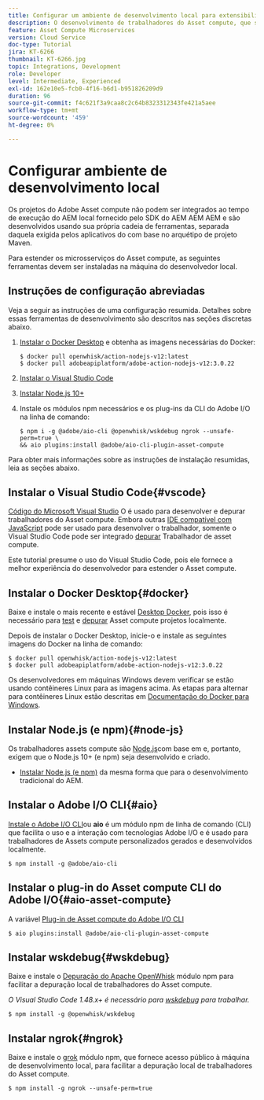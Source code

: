 ```yaml
---
title: Configurar um ambiente de desenvolvimento local para extensibilidade do Asset compute
description: O desenvolvimento de trabalhadores do Asset compute, que são aplicativos JavaScript Node.js, exigem ferramentas de desenvolvimento específicas que diferem do desenvolvimento de AEM tradicional, que vai de Node.js e vários módulos npm a Docker Desktop e Microsoft Visual Studio Code.
feature: Asset Compute Microservices
version: Cloud Service
doc-type: Tutorial
jira: KT-6266
thumbnail: KT-6266.jpg
topic: Integrations, Development
role: Developer
level: Intermediate, Experienced
exl-id: 162e10e5-fcb0-4f16-b6d1-b951826209d9
duration: 96
source-git-commit: f4c621f3a9caa8c2c64b8323312343fe421a5aee
workflow-type: tm+mt
source-wordcount: '459'
ht-degree: 0%

---
```


# Configurar ambiente de desenvolvimento local

Os projetos do Adobe Asset compute não podem ser integrados ao tempo de execução do AEM local fornecido pelo SDK do AEM AEM AEM e são desenvolvidos usando sua própria cadeia de ferramentas, separada daquela exigida pelos aplicativos do com base no arquétipo de projeto Maven.

Para estender os microsserviços do Asset compute, as seguintes ferramentas devem ser instaladas na máquina do desenvolvedor local.

## Instruções de configuração abreviadas

Veja a seguir as instruções de uma configuração resumida. Detalhes sobre essas ferramentas de desenvolvimento são descritos nas seções discretas abaixo.

1. [Instalar o Docker Desktop](https://www.docker.com/products/docker-desktop) e obtenha as imagens necessárias do Docker:

   ```
   $ docker pull openwhisk/action-nodejs-v12:latest
   $ docker pull adobeapiplatform/adobe-action-nodejs-v12:3.0.22
   ```

1. [Instalar o Visual Studio Code](https://code.visualstudio.com/download)
1. [Instalar Node.js 10+](../../local-development-environment/development-tools.md#node-js)
1. Instale os módulos npm necessários e os plug-ins da CLI do Adobe I/O na linha de comando:

   ```
   $ npm i -g @adobe/aio-cli @openwhisk/wskdebug ngrok --unsafe-perm=true \
   && aio plugins:install @adobe/aio-cli-plugin-asset-compute
   ```

Para obter mais informações sobre as instruções de instalação resumidas, leia as seções abaixo.

## Instalar o Visual Studio Code{#vscode}

[Código do Microsoft Visual Studio](https://code.visualstudio.com/download) O é usado para desenvolver e depurar trabalhadores do Asset compute. Embora outras [IDE compatível com JavaScript](../../local-development-environment/development-tools.md#set-up-the-development-ide) pode ser usado para desenvolver o trabalhador, somente o Visual Studio Code pode ser integrado [depurar](../test-debug/debug.md) Trabalhador de asset compute.

Este tutorial presume o uso do Visual Studio Code, pois ele fornece a melhor experiência do desenvolvedor para estender o Asset compute.

## Instalar o Docker Desktop{#docker}

Baixe e instale o mais recente e estável [Desktop Docker](https://www.docker.com/products/docker-desktop), pois isso é necessário para [test](../test-debug/test.md) e [depurar](../test-debug/debug.md) Asset compute projetos localmente.

Depois de instalar o Docker Desktop, inicie-o e instale as seguintes imagens do Docker na linha de comando:

```
$ docker pull openwhisk/action-nodejs-v12:latest
$ docker pull adobeapiplatform/adobe-action-nodejs-v12:3.0.22
```

Os desenvolvedores em máquinas Windows devem verificar se estão usando contêineres Linux para as imagens acima. As etapas para alternar para contêineres Linux estão descritas em [Documentação do Docker para Windows](https://docs.docker.com/docker-for-windows/).

## Instalar Node.js (e npm){#node-js}

Os trabalhadores assets compute são [Node.js](https://nodejs.org/)com base em e, portanto, exigem que o Node.js 10+ (e npm) seja desenvolvido e criado.

+ [Instalar Node.js (e npm)](../../local-development-environment/development-tools.md#node-js) da mesma forma que para o desenvolvimento tradicional do AEM.

## Instalar o Adobe I/O CLI{#aio}

[Instale o Adobe I/O CLI](../../local-development-environment/development-tools.md#aio-cli)ou __aio__ é um módulo npm de linha de comando (CLI) que facilita o uso e a interação com tecnologias Adobe I/O e é usado para trabalhadores de Assets compute personalizados gerados e desenvolvidos localmente.

```
$ npm install -g @adobe/aio-cli
```

## Instalar o plug-in do Asset compute CLI do Adobe I/O{#aio-asset-compute}

A variável [Plug-in de Asset compute do Adobe I/O CLI](https://github.com/adobe/aio-cli-plugin-asset-compute)

```
$ aio plugins:install @adobe/aio-cli-plugin-asset-compute
```

## Instalar wskdebug{#wskdebug}

Baixe e instale o [Depuração do Apache OpenWhisk](https://www.npmjs.com/package/@openwhisk/wskdebug) módulo npm para facilitar a depuração local de trabalhadores do Asset compute.

_O Visual Studio Code 1.48.x+ é necessário para [wskdebug](#wskdebug) para trabalhar._

```
$ npm install -g @openwhisk/wskdebug
```

## Instalar ngrok{#ngrok}

Baixe e instale o [grok](https://www.npmjs.com/package/ngrok) módulo npm, que fornece acesso público à máquina de desenvolvimento local, para facilitar a depuração local de trabalhadores do Asset compute.

```
$ npm install -g ngrok --unsafe-perm=true
```
